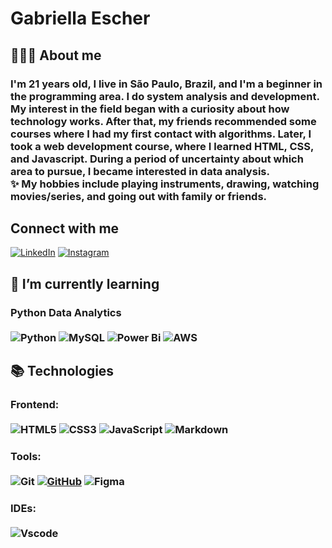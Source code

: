 # Gabriella Escher
## 🙋🏻‍♂️  About me
### I'm 21 years old, I live in São Paulo, Brazil, and I'm a beginner in the programming area. I do system analysis and development. My interest in the field began with a curiosity about how technology works. After that, my friends recommended some courses where I had my first contact with algorithms. Later, I took a web development course, where I learned HTML, CSS, and Javascript. During a period of uncertainty about which area to pursue, I became interested in data analysis. <br> ✨ My hobbies include playing instruments, drawing, watching movies/series, and going out with family or friends.

## Connect with me

[![LinkedIn](https://img.shields.io/badge/LinkedIn-0077B5?style=for-the-badge&logo=linkedin&logoColor=white)](https://www.linkedin.com/in/gabriella-fortunato-escher-costa-2a133623a/)
[![Instagram](https://img.shields.io/badge/-Instagram-%23E4405F?style=for-the-badge&logo=instagram&logoColor=white)](https://www.instagram.com/gabbiescher/)

## 🌱 I’m currently learning

###  Python Data Analytics <br><br>![Python](https://img.shields.io/badge/python-3670A0?style=for-the-badge&logo=python&logoColor=ffdd54) ![MySQL](https://img.shields.io/badge/mysql-4479A1.svg?style=for-the-badge&logo=mysql&logoColor=white) ![Power Bi](https://img.shields.io/badge/power_bi-F2C811?style=for-the-badge&logo=powerbi&logoColor=black) ![AWS](https://img.shields.io/badge/AWS-%23FF9900.svg?style=for-the-badge&logo=amazon-aws&logoColor=white)

## 📚 Technologies

### Frontend: <br><br>![HTML5](https://img.shields.io/badge/HTML5-E34F26?style=for-the-badge&logo=html5&logoColor=white) ![CSS3](https://img.shields.io/badge/CSS3-1572B6?style=for-the-badge&logo=css3&logoColor=white) ![JavaScript](https://img.shields.io/badge/JavaScript-F7DF1E?style=for-the-badge&logo=javascript&logoColor=black) ![Markdown](https://img.shields.io/badge/Markdown-000?style=for-the-badge&logo=markdown)

### Tools: <br><br> ![Git](https://img.shields.io/badge/GIT-E44C30?style=for-the-badge&logo=git&logoColor=white) [![GitHub](https://img.shields.io/badge/GitHub-100000?style=for-the-badge&logo=github&logoColor=white)](https://github.com/SEUUSERNAME) ![Figma](https://img.shields.io/badge/Figma-696969?style=for-the-badge&logo=figma&logoColor=figma)

### IDEs: <br><br> ![Vscode](https://img.shields.io/badge/Vscode-007ACC?style=for-the-badge&logo=visual-studio-code&logoColor=white)
